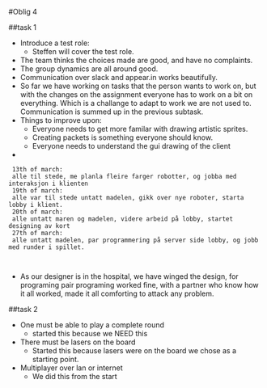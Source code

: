 #Oblig 4

##task 1

* Introduce a test role:
    * Steffen will cover the test role.
* The team thinks the choices made are good, and have no complaints.
* The group dynamics are all around good.
* Communication over slack and appear.in works beautifully.
* So far we have working on tasks that the person wants to work on, but with the changes on the assignment everyone has to work on a bit on everything.
Which is a challange to adapt to work we are not used to. Communication is summed up in the previous subtask.
* Things to improve upon: 
    * Everyone needs to get more familar with drawing artistic sprites.
    * Creating packets is something everyone should know.
    * Everyone needs to understand the gui drawing of the client
* 
```$xslt
 13th of march:
 alle til stede, me planla fleire farger robotter, og jobba med interaksjon i klienten
 19th of march:
 alle var til stede untatt madelen, gikk over nye roboter, starta lobby i klient.
 20th of march:
 alle untatt maren og madelen, videre arbeid på lobby, startet designing av kort
 27th of march:
 alle untatt madelen, par programmering på server side lobby, og jobb med runder i spillet.
 
 
```
* As our designer is in the hospital, we have winged the design, for programing pair programing worked fine, with a partner who know how it all worked, made it all comforting to attack any problem.


##task 2
* One must be able to play a complete round
    * started this because we NEED this
* There must be lasers on the board
    * Started this because lasers were on the board we chose as a starting point.
* Multiplayer over lan or internet
    * We did this from the start
    
